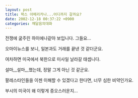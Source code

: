 ```yaml
---
layout: post
title: 팍스 아메리카나...어디까지 갈까요?
date: 2002-12-18 00:37:22 +0900
categories: 깨달음의대화
---
```

전쟁에 굶주린 하이에나같아 보입니다. 그들요...
  
오마이뉴스를 보니, 일본과도 거래를 끝낸 것 같더군요.
  
여차하면 미국에서 북한으로 미사일 날라갈 태셉니다.
  
설마,,,설마,,,했는데, 정말 그게 아닌 것 같군요.
  

  
팔레스타인들을 이젠 이해할 수 있겠다고 한다면, 너무 심한 비약인가요.
  

  
부시의 미국이 왜 이렇게 증오스러운지...